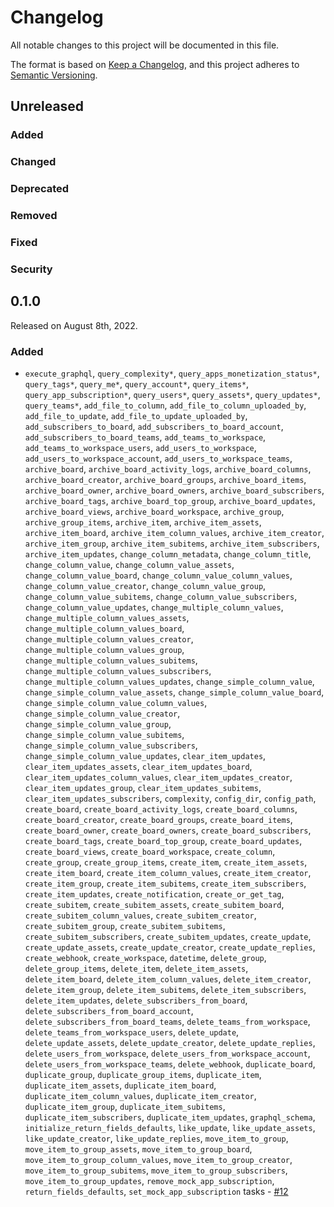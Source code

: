 # Changelog

All notable changes to this project will be documented in this file.

The format is based on [Keep a Changelog](https://keepachangelog.com/en/1.0.0/),
and this project adheres to [Semantic Versioning](https://semver.org/spec/v2.0.0.html).

## Unreleased

### Added

### Changed

### Deprecated

### Removed

### Fixed

### Security

## 0.1.0

Released on August 8th, 2022.

### Added

- `execute_graphql`, `query_complexity*`, `query_apps_monetization_status*`, `query_tags*`, `query_me*`, `query_account*`, `query_items*`, `query_app_subscription*`, `query_users*`, `query_assets*`, `query_updates*`, `query_teams*`, `add_file_to_column`, `add_file_to_column_uploaded_by`, `add_file_to_update`, `add_file_to_update_uploaded_by`, `add_subscribers_to_board`, `add_subscribers_to_board_account`, `add_subscribers_to_board_teams`, `add_teams_to_workspace`, `add_teams_to_workspace_users`, `add_users_to_workspace`, `add_users_to_workspace_account`, `add_users_to_workspace_teams`, `archive_board`, `archive_board_activity_logs`, `archive_board_columns`, `archive_board_creator`, `archive_board_groups`, `archive_board_items`, `archive_board_owner`, `archive_board_owners`, `archive_board_subscribers`, `archive_board_tags`, `archive_board_top_group`, `archive_board_updates`, `archive_board_views`, `archive_board_workspace`, `archive_group`, `archive_group_items`, `archive_item`, `archive_item_assets`, `archive_item_board`, `archive_item_column_values`, `archive_item_creator`, `archive_item_group`, `archive_item_subitems`, `archive_item_subscribers`, `archive_item_updates`, `change_column_metadata`, `change_column_title`, `change_column_value`, `change_column_value_assets`, `change_column_value_board`, `change_column_value_column_values`, `change_column_value_creator`, `change_column_value_group`, `change_column_value_subitems`, `change_column_value_subscribers`, `change_column_value_updates`, `change_multiple_column_values`, `change_multiple_column_values_assets`, `change_multiple_column_values_board`, `change_multiple_column_values_creator`, `change_multiple_column_values_group`, `change_multiple_column_values_subitems`, `change_multiple_column_values_subscribers`, `change_multiple_column_values_updates`, `change_simple_column_value`, `change_simple_column_value_assets`, `change_simple_column_value_board`, `change_simple_column_value_column_values`, `change_simple_column_value_creator`, `change_simple_column_value_group`, `change_simple_column_value_subitems`, `change_simple_column_value_subscribers`, `change_simple_column_value_updates`, `clear_item_updates`, `clear_item_updates_assets`, `clear_item_updates_board`, `clear_item_updates_column_values`, `clear_item_updates_creator`, `clear_item_updates_group`, `clear_item_updates_subitems`, `clear_item_updates_subscribers`, `complexity`, `config_dir`, `config_path`, `create_board`, `create_board_activity_logs`, `create_board_columns`, `create_board_creator`, `create_board_groups`, `create_board_items`, `create_board_owner`, `create_board_owners`, `create_board_subscribers`, `create_board_tags`, `create_board_top_group`, `create_board_updates`, `create_board_views`, `create_board_workspace`, `create_column`, `create_group`, `create_group_items`, `create_item`, `create_item_assets`, `create_item_board`, `create_item_column_values`, `create_item_creator`, `create_item_group`, `create_item_subitems`, `create_item_subscribers`, `create_item_updates`, `create_notification`, `create_or_get_tag`, `create_subitem`, `create_subitem_assets`, `create_subitem_board`, `create_subitem_column_values`, `create_subitem_creator`, `create_subitem_group`, `create_subitem_subitems`, `create_subitem_subscribers`, `create_subitem_updates`, `create_update`, `create_update_assets`, `create_update_creator`, `create_update_replies`, `create_webhook`, `create_workspace`, `datetime`, `delete_group`, `delete_group_items`, `delete_item`, `delete_item_assets`, `delete_item_board`, `delete_item_column_values`, `delete_item_creator`, `delete_item_group`, `delete_item_subitems`, `delete_item_subscribers`, `delete_item_updates`, `delete_subscribers_from_board`, `delete_subscribers_from_board_account`, `delete_subscribers_from_board_teams`, `delete_teams_from_workspace`, `delete_teams_from_workspace_users`, `delete_update`, `delete_update_assets`, `delete_update_creator`, `delete_update_replies`, `delete_users_from_workspace`, `delete_users_from_workspace_account`, `delete_users_from_workspace_teams`, `delete_webhook`, `duplicate_board`, `duplicate_group`, `duplicate_group_items`, `duplicate_item`, `duplicate_item_assets`, `duplicate_item_board`, `duplicate_item_column_values`, `duplicate_item_creator`, `duplicate_item_group`, `duplicate_item_subitems`, `duplicate_item_subscribers`, `duplicate_item_updates`, `graphql_schema`, `initialize_return_fields_defaults`, `like_update`, `like_update_assets`, `like_update_creator`, `like_update_replies`, `move_item_to_group`, `move_item_to_group_assets`, `move_item_to_group_board`, `move_item_to_group_column_values`, `move_item_to_group_creator`, `move_item_to_group_subitems`, `move_item_to_group_subscribers`, `move_item_to_group_updates`, `remove_mock_app_subscription`, `return_fields_defaults`, `set_mock_app_subscription` tasks - [#12](https://github.com/PrefectHQ/prefect-monday/pull/12)
 
